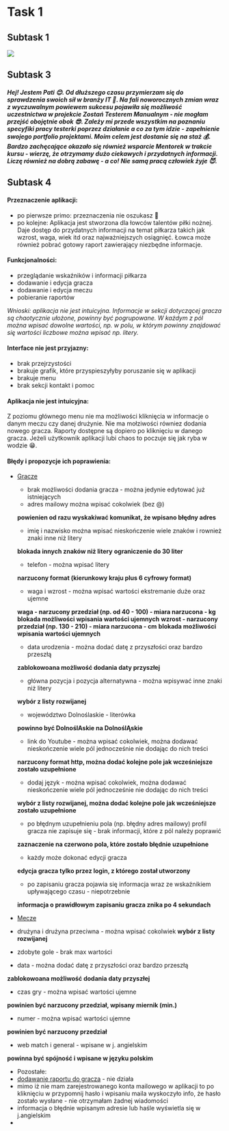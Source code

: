 # Task 1
## Subtask 1
![](https://upload.wikimedia.org/wikipedia/commons/thumb/d/d2/Eo_circle_deep-purple_number-8.svg/240px-Eo_circle_deep-purple_number-8.svg.png)

## Subtask 3
#### *Hej! Jestem Pati :blush:. Od dłuższego czasu przymierzam się do sprawdzenia swoich sił w branży IT :muscle:. Na fali noworocznych zmian wraz z wyczuwalnym powiewem sukcesu pojawiła się możliwość uczestnictwa w projekcie Zostań Testerem Manualnym - nie mogłam przejść obojętnie obok :sunglasses:. Zależy mi przede wszystkim na poznaniu specyfiki pracy testerki poprzez działanie a co za tym idzie - zapełnienie swojego portfolio projektami. Moim celem jest dostanie się na staż :moneybag:. Bardzo zachęcające okazało się również wsparcie Mentorek w trakcie kursu - wierzę, że otrzymamy dużo ciekawych i przydatnych informacji. Liczę również na dobrą zabawę - a co! Nie samą pracą człowiek żyje :smiling_imp:.*

## Subtask 4
#### Przeznaczenie aplikacji:
* po pierwsze primo: przeznaczenia nie oszukasz :rocket:
* po kolejne: Aplikacja jest stworzona dla łowców talentów piłki nożnej. Daje dostęp do przydatnych informacji na temat piłkarza takich jak wzrost, waga, wiek itd oraz najważniejszych osiągnięć. Łowca może również pobrać gotowy raport zawierający niezbędne informacje.
#### Funkcjonalności:
* przeglądanie wskaźników i informacji piłkarza
* dodawanie i edycja gracza
* dodawanie i edycja meczu
* pobieranie raportów
 
 *Wnioski: aplikacja nie jest intuicyjna. Informacje w sekcji dotyczącej gracza są chaotycznie ułożone, powinny być pogrupowane. W każdym z pól można wpisać dowolne wartości, np. w polu, w którym powinny znajdować się wartości liczbowe można wpisać np. litery.*
#### Interface **nie jest przyjazny:**
* brak przejrzystości
* brakuje grafik, które przyspieszyłyby poruszanie się w aplikacji
* brakuje menu
* brak sekcji kontakt i pomoc
#### Aplikacja nie jest intuicyjna:
Z poziomu głównego menu nie ma możliwości kliknięcia w informacje o danym meczu czy danej drużynie. Nie ma mołziwości równiez dodania nowego gracza. Raporty dostępne są dopiero po kliknięciu w danego gracza. Jeżeli użytkownik aplikacji lubi chaos to poczuje się jak ryba w wodzie :grin:.
#### Błędy i propozycje ich poprawienia:
* [Gracze](https://scouts-test.futbolkolektyw.pl/pl/players)
  * brak możliwości dodania gracza - można jedynie edytować już istniejących
  * adres mailowy można wpisać cokolwiek (bez @)
  
  **powienien od razu wyskakiwać komunikat, że wpisano błędny adres**
  * imię i nazwisko można wpisać nieskończenie wiele znaków i rownież znaki inne niż litery 
 
  **blokada innych znaków niż litery**
  **ograniczenie do 30 liter**
  * telefon - można wpisać litery
  
  **narzucony format (kierunkowy kraju plus 6 cyfrowy format)**
  * waga i wzrost - można wpisać wartości ekstremanie duże oraz ujemne
 
  **waga - narzucony przedział (np. od 40 - 100) - miara narzucona - kg**
  **blokada możliwości wpisania wartości ujemnych**
  **wzrost - narzucony przedział (np. 130 - 210) - miara narzucona - cm**
  **blokada możliwości wpisania wartości ujemnych**
  * data urodzenia - można dodać datę z przyszłości oraz bardzo przeszłą
 
  **zablokowoana możliwość dodania daty przyszłej**
  * główna pozycja i pozycja alternatywna - można wpisywać inne znaki niż litery
 
  **wybór z listy rozwijanej**
  * województwo Dolnoślaskie - literówka
 
  **powinno być DolnoślAskie na DolnoślĄskie**
  * link do Youtube - można wpisać cokolwiek, można dodawać nieskończenie wiele pól jednocześnie nie dodając do nich treści
 
  **narzucony format http, można dodać kolejne pole jak wcześniejsze zostało uzupełnione**
  * dodaj język - można wpisać cokolwiek, można dodawać nieskończenie wiele pól jednocześnie nie dodając do nich treści
 
  **wybór z listy rozwijanej, można dodać kolejne pole jak wcześniejsze zostało uzupełnione**
  * po błędnym uzupełnieniu pola (np. błędny adres mailowy) profil gracza nie zapisuje się - brak informacji, które z pól należy poprawić
 
  **zaznaczenie na czerwono pola, które zostało błędnie uzupełnione**
  * każdy może dokonać edycji gracza

  **edycja gracza tylko przez login, z którego został utworzony**
  * po zapisaniu gracza pojawia się informacja wraz ze wskaźnikiem upływającego czasu - niepotrzebnie
  
  **informacja o prawidłowym zapisaniu gracza znika po 4 sekundach**
  
* [Mecze](https://scouts-test.futbolkolektyw.pl/pl/players/6026b48956c79737b3f3c624/matches)
 * drużyna i drużyna przeciwna - można wpisać cokolwiek
 **wybór z listy rozwijanej**

 * zdobyte gole - brak max wartości
 * data - można dodać datę z przyszłości oraz bardzo przeszłą

 **zablokowoana możliwość dodania daty przyszłej**
 * czas gry - można wpisać wartości ujemne

 **powinien być narzucony przedział, wpisany miernik (min.)**
 * numer - można wpisać wartości ujemne

 **powinien być narzucony przedział**
 * web match i general - wpisane w j. angielskim

 **powinna być spójność i wpisane w języku polskim**
 
* Pozostałe:
 * [dodawanie raportu do gracza](https://scouts-test.futbolkolektyw.pl/pl/players/6026b48956c79737b3f3c624/reports/add?matchId=6311f33d806291c83d9fd815) - nie działa
 * mimo iż nie mam zarejestrowanego konta mailowego w aplikacji to po kliknięciu w przypomnij hasło i wpisaniu maila wyskoczyło info, że hasło zostało wysłane - nie  otrzymałam żadnej wiadomości
 * informacja o błędnie wpisanym adresie lub haśle wyświetla się w j.angielskim
 * 

  

